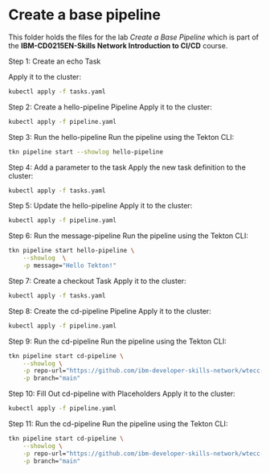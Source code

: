 # Create a base pipeline

This folder holds the files for the lab _Create a Base Pipeline_ which is part of the **IBM-CD0215EN-Skills Network Introduction to CI/CD** course.


Step 1: Create an echo Task

Apply it to the cluster: 
```bash
kubectl apply -f tasks.yaml
```

Step 2: Create a hello-pipeline Pipeline
Apply it to the cluster: 
```bash
kubectl apply -f pipeline.yaml
```

Step 3: Run the hello-pipeline
Run the pipeline using the Tekton CLI:
```bash
tkn pipeline start --showlog hello-pipeline
```

Step 4: Add a parameter to the task
Apply the new task definition to the cluster:
```bash
kubectl apply -f tasks.yaml
```

Step 5: Update the hello-pipeline
Apply it to the cluster:
```bash
kubectl apply -f pipeline.yaml
```

Step 6: Run the message-pipeline
Run the pipeline using the Tekton CLI:
```bash
tkn pipeline start hello-pipeline \
    --showlog  \
    -p message="Hello Tekton!"
```

Step 7: Create a checkout Task
Apply it to the cluster:
```bash
kubectl apply -f tasks.yaml
```

Step 8: Create the cd-pipeline Pipeline
Apply it to the cluster:
```bash
kubectl apply -f pipeline.yaml
```

Step 9: Run the cd-pipeline
Run the pipeline using the Tekton CLI:
```bash
tkn pipeline start cd-pipeline \
    --showlog \
    -p repo-url="https://github.com/ibm-developer-skills-network/wtecc-CICD_PracticeCode.git" \
    -p branch="main"
```

Step 10: Fill Out cd-pipeline with Placeholders
Apply it to the cluster:
```bash
kubectl apply -f pipeline.yaml
```

Step 11: Run the cd-pipeline
Run the pipeline using the Tekton CLI:
```bash
tkn pipeline start cd-pipeline \
    --showlog \
    -p repo-url="https://github.com/ibm-developer-skills-network/wtecc-CICD_PracticeCode.git" \
    -p branch="main"
```